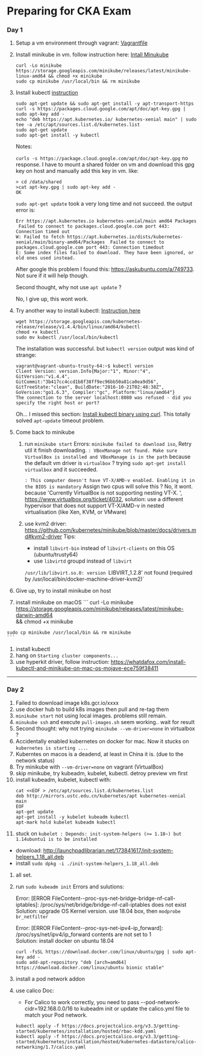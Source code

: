 # Preparing for CKA Exam

### Day 1

1. Setup a vm environment through vagrant: [Vagrantfile](./Vagrantfile)

1. Install minikube in vm. follow instruction here: [Intall Minukube](https://kubernetes.io/docs/tasks/tools/install-minikube/#install-minikube)

    ```
    curl -Lo minikube https://storage.googleapis.com/minikube/releases/latest/minikube-linux-amd64 && chmod +x minikube
    sudo cp minikube /usr/local/bin && rm minikube
    ```
1. Install kubectl [instruction](https://kubernetes.io/docs/tasks/tools/install-kubectl/)

    ```
    sudo apt-get update && sudo apt-get install -y apt-transport-https
    curl -s https://packages.cloud.google.com/apt/doc/apt-key.gpg | sudo apt-key add -
    echo "deb https://apt.kubernetes.io/ kubernetes-xenial main" | sudo tee -a /etc/apt/sources.list.d/kubernetes.list
    sudo apt-get update
    sudo apt-get install -y kubectl
    ```

   Notes:

   `curls -s https://package.cloud.google.com/apt/doc/apt-key.gpg` no response. I have to mount a shared folder on vm and download this gpg key on host and manually add this key in vm. like:

    ```
    > cd /data/shared
    >cat apt-key.gpg | sudo apt-key add -
    OK
    ```

   `sudo apt-get update` took a very long time and not succeed. the output error is:

    ```
    Err https://apt.kubernetes.io kubernetes-xenial/main amd64 Packages
     Failed to connect to packages.cloud.google.com port 443: Connection timed out
    W: Failed to fetch https://apt.kubernetes.io/dists/kubernetes-xenial/main/binary-amd64/Packages  Failed to connect to packages.cloud.google.com port 443: Connection timedout
    E: Some index files failed to download. They have been ignored, or old ones used instead.
    ```

   After google this problem I found this: https://askubuntu.com/a/749733. Not sure if it will help though.

   Second thought, why not use `apt update` ?

   No, I give up, this wont work.

1. Try another way to install kubectl: [Instruction here](https://gist.github.com/osowski/adce22b01fadd6e2bc3331c066d7d612)

    ```
    wget https://storage.googleapis.com/kubernetes-release/release/v1.4.4/bin/linux/amd64/kubectl
    chmod +x kubectl
    sudo mv kubectl /usr/local/bin/kubectl
    ```

   The installation was successful. but `kubectl version` output was kind of strange:

    ```
    vagrant@vagrant-ubuntu-trusty-64:~$ kubectl version
    Client Version: version.Info{Major:"1", Minor:"4", GitVersion:"v1.4.4", GitCommit:"3b417cc4ccd1b8f38ff9ec96bb50a81ca0ea9d56", GitTreeState:"clean", BuildDate:"2016-10-21T02:48:38Z", GoVersion:"go1.6.3", Compiler:"gc", Platform:"linux/amd64"}
    The connection to the server localhost:8080 was refused - did you specify the right host or port?

    ```

    Oh... I missed this section: [Install kubectl binary using curl](https://kubernetes.io/docs/tasks/tools/install-kubectl/#install-kubectl-binary-using-curl). This totally solved `apt-update` timeout problem.

1. Come back to minikube

    1. run `minikube start`
       Errors:
        `minikube failed to download iso`,  Retry util it finish downloading.
        `: VBoxManage not found. Make sure VirtualBox is installed and VBoxManage is in the path`
        because the default vm driver is `virtualbox` ?  trying `sudo apt-get install virtualbox` and it succeeded.

        `: This computer doesn't have VT-X/AMD-v enabled. Enabling it in the BIOS is mandatory`
        Assign two cpus will solve this ? No, it wont. because 'Currently VirtualBox is not supporting nesting VT-X. ', https://www.virtualbox.org/ticket/4032, solution: use a different hypervisor that does not support VT-X/AMD-v in nested virtualisation (like Xen, KVM, or VMware)

    2. use kvm2 driver: https://github.com/kubernetes/minikube/blob/master/docs/drivers.md#kvm2-driver
       Tips:
        - install `libvirt-bin` instead of `libvirt-clients` on this OS (ubuntu/trusty64)
        - use `libvirtd` groupd instead of `libvirt`

       `/usr/lib/libvirt.so.0: version `LIBVIRT_1.2.8' not found (required by /usr/local/bin/docker-machine-driver-kvm2)`


1. Give up, try to install minikube on host
  1. install minikube on macOS
    ```
    curl -Lo minikube https://storage.googleapis.com/minikube/releases/latest/minikube-darwin-amd64 \
    && chmod +x minikube

    sudo cp minikube /usr/local/bin && rm minikube
    ```
  1. install kubectl
  1. hang on `Starting cluster components...`
  1. use hyperkit driver, follow instruction: https://whatdafox.com/install-kubectl-and-minikube-on-mac-os-mojave-ece759f38411


----

### Day 2

1. Failed to download image k8s.gcr.io/xxxx
1. use docker hub to build k8s images then pull and re-tag them
1. `minikube start` not using local images. problems still remain.
1. `minukube ssh` and execute `pull-images.sh` seem working.. wait for result
1. Second thought: why not trying  `minikube --vm-driver=none` in virtualbox ?
1. Accidentally enabled kubernetes on docker for mac. Now it stucks on `kubernetes is starting ...`. 
1. Kuberntes on macos is a deadend, at least in China it is. (due to the network status)
1. Try minikube with `--vm-driver=none` on vagrant (VirtualBox)
1. skip minikube, try kubeadm, kubelet, kubectl. detroy preview vm first
1. install kubeadm, kubelet, kubectl with:
    ```
    cat <<EOF > /etc/apt/sources.list.d/kubernetes.list
    deb http://mirrors.ustc.edu.cn/kubernetes/apt kubernetes-xenial main
    EOF
    apt-get update
    apt-get install -y kubelet kubeadm kubectl
    apt-mark hold kubelet kubeadm kubectl
    ```
1. stuck on `kubelet : Depends: init-system-helpers (>= 1.18~) but 1.14ubuntu1 is to be installed `
  - download: http://launchpadlibrarian.net/173841617/init-system-helpers_1.18_all.deb
  - install `sudo dpkg -i ./init-system-helpers_1.18_all.deb`

1. all set. 
1. run `sudo kubeadm init`
   Errors and sulutions:

   Error: [ERROR FileContent--proc-sys-net-bridge-bridge-nf-call-iptables]: /proc/sys/net/bridge/bridge-nf-call-iptables does not exist
   Solution:
    upgrade OS Kernel version. use 18.04 box, then `modprobe br_netfilter`

   Error: [ERROR FileContent--proc-sys-net-ipv4-ip_forward]: /proc/sys/net/ipv4/ip_forward contents are not set to 1    
   Solution:
    install docker on ubuntu 18.04
      ```
      curl -fsSL https://download.docker.com/linux/ubuntu/gpg | sudo apt-key add -
      sudo add-apt-repository "deb [arch=amd64] https://download.docker.com/linux/ubuntu bionic stable"
      ```

1. install a pod network addon
1. use calico
    Doc:
      - For Calico to work correctly, you need to pass --pod-network-cidr=192.168.0.0/16 to kubeadm init or update the calico.yml file to match your Pod network.
      ```
      kubectl apply -f https://docs.projectcalico.org/v3.3/getting-started/kubernetes/installation/hosted/rbac-kdd.yaml
      kubectl apply -f https://docs.projectcalico.org/v3.3/getting-started/kubernetes/installation/hosted/kubernetes-datastore/calico-networking/1.7/calico.yaml
      ```

